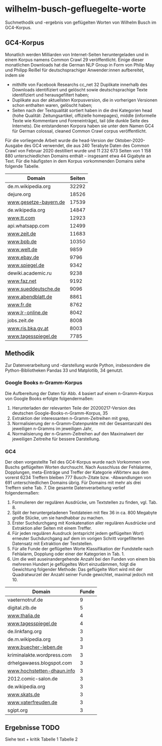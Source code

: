 # wilhelm-busch-gefluegelte-worte
Suchmethodik und -ergebnis von geflügelten Worten von Wilhelm Busch im GC4-Korpus.

## GC4-Korpus
Monatlich werden Milliarden von Internet-Seiten heruntergeladen und in einem Korpus namens Common Crawl 29 veröffentlicht. Einige dieser monatlichen Downloads hat die German NLP Group in Form von Philip May und Philipp Reißel für deutschsprachiger Anwender:innen aufbereitet, indem sie
- mithilfe von Facebook Researchs cc_net 32 Duplikate innerhalb des Downloads identifiziert und gelöscht sowie deutschsprachige Texte identifiziert und herausgefiltert haben;
- Duplikate aus der aktuellsten Korpusversion, die in vorherigen Versionen schon enthalten waren, gelöscht haben;
- Seiten nach der Textqualität sortiert haben in die drei Kategorien head (hohe Qualität: Zeitungsartikel, offizielle homepages), middle (informelle Texte wie Kommentare und Foreneinträge), tail (die dunkle Seite des Internets).
Die entstandenen Korpora haben sie unter dem Namen GC4 für German colossal, cleaned Common Crawl corpus veröffentlicht.

Für die vorliegende Arbeit wurde die head-Version der Oktober-2020-Ausgabe des GC4 verwendet, die aus 240 Terabyte Daten des Common Crawl von Februar 2020 destilliert wurde und 11 232 673 Seiten von 1 158 880 unterschiedlichen Domains enthält – insgesamt etwa 44 Gigabyte an Text. Für die häufigsten in dem Korpus vorkommenden Domains siehe folgende Tabelle.

| Domain | Seiten |
|--------|--------|
| de.m.wikipedia.org | 32292 |
| dejure.org | 18526 |
| www.gesetze-bayern.de | 17539 |
| de.wikipedia.org | 14847 |
| www.tt.com | 12923 |
| api.whatsapp.com | 12499 |
| www.zeit.de | 11683 |
| www.bpb.de | 10350 |
| www.welt.de | 9859 |
| www.ebay.de | 9796 |
| www.spiegel.de | 9342 |
| dewiki.academic.ru | 9238 |
| www.faz.net | 9192 |
| www.sueddeutsche.de | 9096 |
| www.abendblatt.de | 8861 |
| www.fr.de | 8762 |
| www.lr-online.de | 8042 |
| jobs.zeit.de | 8008 |
| www.ris.bka.gv.at | 8003 |
| www.tagesspiegel.de | 7785 |

## Methodik
Zur Datenverarbeitung und -darstellung wurde Python, insbesondere die Python-Bibliotheken Pandas 33 und Matplotlib, 34 genutzt.

### Google Books n-Gramm-Korpus
Die Aufbereitung der Daten für Abb. 4 basiert auf einem n-Gramm-Korpus von Google Books erfolgte folgendermaßen:
1. Herunterladen der relevanten Teile der 20200217-Version des deutschen Google-Books-n-Gramm-Korpus, 35
2. Extraktion der interessanten n-Gramm-Zeitreihen mit grep,
3. Normalisierung der n-Gramm-Datenpunkte mit der Gesamtanzahl des jeweiligen n-Gramms im jeweiligen Jahr,
4. Normalisierung der n-Gramm-Zeitreihen auf den Maximalwert der jeweiligen Zeitreihe für bessere Darstellung.

### GC4
Der oben vorgestellte Teil des GC4-Korpus wurde nach Vorkommen von Buschs geflügelten Worten durchsucht. Nach Ausschluss der Fehlalarme, Dopplungen, meta-Einträge und Treffer der Kategorie »Wörter« aus den vorerst 6234 Treffern bleiben 777 Busch-Zitate bzw. -Abwandlungen von 691 unterschiedlichen Domains übrig. Für Domains mit mehr als drei Treffern siehe Tab. 7. Die gesamte Datenverarbeitung verlief folgendermaßen:
1. Formulieren der regulären Ausdrücke, um Textstellen zu finden, vgl. Tab. 8.
2. Split der heruntergeladenen Textdateien mit flex 36 in ca. 800 Megabyte große Stücke, um sie handhabbar zu machen.
3. Erster Suchdurchgang mit Konkatenation aller regulären Ausdrücke und Extraktion aller Seiten mit einem Treffer.
4. Für jeden regulären Ausdruck (entspricht jedem geflügelten Wort) erneuter Suchdurchgang auf dem im vorigen Schritt vorgefilterten Datensatz mit Extraktion der Textstellen.
5. Für alle Funde der geflügelten Worte Klassifikation der Fundstelle nach Fehlalarm, Dopplung oder einer der Kategorien in Tab. 1.
6. Um die weit auseinandergehende Anzahl bei den Funden von einem bis mehreren Hundert je geflügeltes Wort einzudämmen, folgt die Gewichtung folgender Methode: Das geflügelte Wort wird mit der Quadratwurzel der Anzahl seiner Funde gewichtet, maximal jedoch mit 10.

| Domain | Funde |
| -------|-------|
| vaeternotruf.de | 9 |
| digital.zlb.de | 5 |
| www.thalia.de | 4 |
| www.tagesspiegel.de | 4 |
| de.linkfang.org | 3 |
| de.m.wikipedia.org | 3 |
| www.buecher-leben.de | 3 |
| kriminalakte.wordpress.com | 3 |
| drhelgawaess.blogspot.com | 3 |
| www.hochstetten-dhaun.info | 3 |
| 2012.comic-salon.de | 3 |
| de.wikipedia.org | 3 |
| www.skats.de | 3 |
| www.vaterfreuden.de | 3 |
| sgipt.org | 3 |

## Ergebnisse TODO
Siehe text + kritik
Tabelle 1
Tabelle 2
